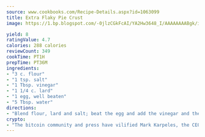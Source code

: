 ```yaml
---
source: www.cookbooks.com/Recipe-Details.aspx?id=1063099
title: Extra Flaky Pie Crust
image: https://1.bp.blogspot.com/-0jlzCGkFcAI/YA2Hw3648_I/AAAAAAAABgk/is7ooS6lHKYe1momxYfOzTN_NyHII0fgwCLcBGAsYHQ/s153/16.png

yield: 8
ratingValue: 4.7
calories: 288 calories
reviewCount: 349
cookTime: PT1H
prepTime: PT36M
ingredients:
- "3 c. flour"
- "1 tsp. salt"
- "1 Tbsp. vinegar"
- "1 1/4 c. lard"
- "1 egg, well beaten"
- "5 Tbsp. water"
directions:
- "Blend flour, lard and salt; beat the egg and add the vinegar and the water to it and mix."
crypto:
- "The bitcoin community and press have vilified Mark Karpeles, the CEO of Mt. Gox, as a clown and a con man."
---
```

